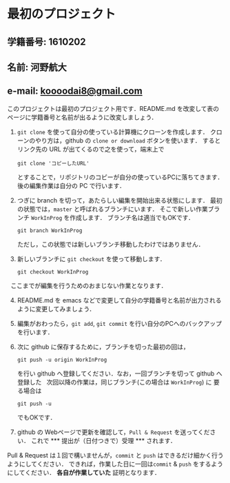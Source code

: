 # 最初のプロジェクト

## 学籍番号: 1610202
## 名前: 河野航大
## e-mail: koooodai8@gmail.com

このプロジェクトは最初のプロジェクト用です．README.md を改変して表のページに学籍番号と名前が出るように改変しましょう．

1.  ``git clone``  を使って自分の使っている計算機にクローンを作成します．
    クローンのやり方は，github の `clone or download` ボタンを使います．
    するとリンク先の URL が出てくるので之を使って，端末上で

    ```git clone 'コピーしたURL'```

    とすることで，リポジトリのコピーが自分の使っているPCに落ちてきます．
    後の編集作業は自分の PC で行います．

2.  つぎに branch を切って，あたらしい編集を開始出来る状態にします．
    最初の状態では，``master`` と呼ばれるブランチにいます．
    そこで新しい作業ブランチ ``WorkInProg`` を作成します．
    ブランチ名は適当でもOKです．

    ```git branch WorkInProg```

    ただし，この状態では新しいブランチ移動したわけではありません．

3.  新しいブランチに ``git checkout`` を使って移動します．

    ```git checkout WorkInProg```

    ここまでが編集を行うためのおまじない作業となります．

4.  README.md を emacs などで変更して自分の学籍番号と名前が出力されるように変更してみましょう．

5.  編集がおわったら，``git add``, ``git commit`` を行い自分のPCへのバックアップを行います．

6.  次に github に保存するために，ブランチを切った最初の回は，

    ```git push -u origin WorkInProg ```

    を行い github へ登録してください．なお，一回ブランチを切って github へ登録した
    次回以降の作業は，同じブランチ(この場合は `WorkInProg`) に 要る場合は

    ```git push -u ```

    でもOKです．

7.  github の Webページで更新を確認して，``Pull & Request`` を送ってください．
    これで *** 提出が（日付つきで）受理 *** されます．

Pull & Request は１回で構いませんが，``commit`` と ``push`` はできるだけ細かく行うようにしてください．
できれば，作業した日に一回は``commit`` & ``push`` をするようにしてください．
**各自が作業していた** 証明となります．
